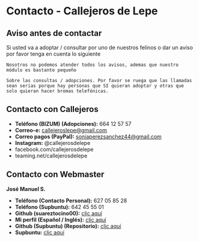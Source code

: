 # Contacto - Callejeros de Lepe

## Aviso antes de contactar
Si usted va a adoptar / consultar por uno de nuestros felinos o dar un aviso por favor tenga en cuenta lo siguiente

`Nosotros no podemos atender todos los avisos, ademas que nuestro módulo es bastante pequeño`

`Sobre las consultas / adopciones. Por favor se ruega que las llamadas sean serias porque hay personas que SI quieran adoptar y otras que solo quieran hacer bromas telefónicas.`

## Contacto con Callejeros

 - **Teléfono (BIZUM) (Adopciones):** 664 12 57 57
 - **Correo-e:** callejeroslepe@gmail.com
 - **Correo pagos (PayPal):** soniaperezsanchez44@gmail.com
 - **Instagram:** @callejerosdelepe
 - facebook.com/callejerosdelepe
 - teaming.net/callejerosdelepe

## Contacto con Webmaster

**José Manuel S.**
 
- **Teléfono (Contacto Personal):** 627 05 85 28
- **Teléfono (Supbuntu):** 642 45 55 01
- **Github (suareztocino00):** [clic aquí](https://github.com/suareztocino00)
- **Mi perfil (Español / Inglés):** [clic aquí](https://suareztocino00.github.io)
- **Github (Supbuntu) (Repositorio):** [clic aquí](https://github.com/supbuntu)
- **Supbuntu:** [clic aquí](https://supbuntu.github.io) 

